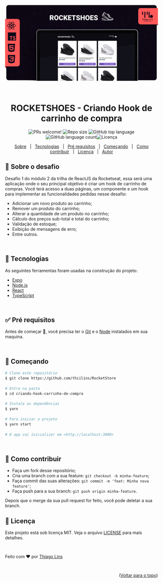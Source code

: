 <div align="center" id="top">
  <img src="./.github/assets/cover.png" alt="Criando Hook de carrinho de compra" />

&#xa0;

</div>

<h1 align="center">ROCKETSHOES - Criando Hook de carrinho de compra</h1>

<p align="center">
  <img src="https://img.shields.io/static/v1?label=PRs&message=welcome&style=for-the-badge&color=FF5858" alt="PRs welcome!" />
<img  alt="Repo size"  src="https://img.shields.io/github/repo-size/thiilins/RocketStore?style=for-the-badge&color=FF5858">
<img  alt="GitHub top language"  src="https://img.shields.io/github/languages/top/thiilins/RocketStore?style=for-the-badge&color=FF5858"> <img  alt="GitHub language count"  src="https://img.shields.io/github/languages/count/thiilins/RocketStore?style=for-the-badge&color=FF5858"><img alt="Licença" src="https://img.shields.io/github/license/thiilins/RocketStore?style=for-the-badge&color=FF5858">

  <!-- <img alt="Github issues" src="https://img.shields.io/github/issues/thiilins/RocketStore?style=for-the-badge&color=FF5858" /> -->

  <!-- <img alt="Github forks" src="https://img.shields.io/github/forks/thiilins/RocketStore?style=for-the-badge&color=FF5858" /> -->

  <!-- <img alt="Github stars" src="https://img.shields.io/github/stars/thiilins/RocketStore?style=for-the-badge&color=FF5858" /> -->

</p>

<p align="center">
  <a href="#dart-sobre-o-desafio">Sobre</a> &#xa0; | &#xa0;
   <a href="#rocket-tecnologias">Tecnologias</a> &#xa0; | &#xa0;
  <a href="#white_check_mark-pré-requesitos">Pré requisitos</a> &#xa0; | &#xa0;
  <a href="#checkered_flag-começando">Começando</a> &#xa0; | &#xa0;
  <a href="#thinking-como-contribuir">Como contribuir</a> &#xa0; | &#xa0;
  <a href="#memo-licença">Licença</a> &#xa0; | &#xa0;
  <a href="https://github.com/thiilins" target="_blank">Autor</a>
</p>

## :dart: Sobre o desafio

Desafio 1 do módulo 2 da trilha de ReactJS da Rocketseat, essa será uma aplicação onde o seu principal objetivo é criar um hook de carrinho de compras. Você terá acesso a duas páginas, um componente e um hook para implementar as funcionalidades pedidas nesse desafio:

- Adicionar um novo produto ao carrinho;
- Remover um produto do carrinho;
- Alterar a quantidade de um produto no carrinho;
- Cálculo dos preços sub-total e total do carrinho;
- Validação de estoque;
- Exibição de mensagens de erro;
- Entre outros.

&#xa0;

## :rocket: Tecnologias

As seguintes ferramentas foram usadas na construção do projeto:

- [Expo](https://expo.io/)
- [Node.js](https://nodejs.org/en/)
- [React](https://pt-br.reactjs.org/)
- [TypeScript](https://www.typescriptlang.org/)

&#xa0;

## :white_check_mark: Pré requisitos

Antes de começar :checkered_flag:, você precisa ter o [Git](https://git-scm.com) e o [Node](https://nodejs.org/en/) instalados em sua maquina.

&#xa0;

## :checkered_flag: Começando

```bash
# Clone este repositório
$ git clone https://github.com/thiilins/RocketStore

# Entre na pasta
$ cd criando-hook-carrinho-de-compra

# Instale as dependências
$ yarn

# Para iniciar o projeto
$ yarn start

# O app vai inicializar em <http://localhost:3000>
```

&#xa0;

## :thinking: Como contribuir

- Faça um fork desse repositório;
- Cria uma branch com a sua feature: `git checkout -b minha-feature`;
- Faça commit das suas alterações: `git commit -m 'feat: Minha nova feature'`;
- Faça push para a sua branch: `git push origin minha-feature`.

Depois que o merge da sua pull request for feito, você pode deletar a sua branch.

## :memo: Licença

Este projeto está sob licença MIT. Veja o arquivo [LICENSE](LICENSE.md) para mais detalhes.

&#xa0;

Feito com :heart: por <a href="https://github.com/thiilins" target="_blank">Thiago Lins</a>

&#xa0;

<p align="right">(<a href="#top">Voltar para o topo</a>)</p>
